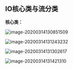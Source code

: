 ## IO核心类与流分类



**核心类：**

![image-20200314130851509](C:\Users\86159\AppData\Roaming\Typora\typora-user-images\image-20200314130851509.png)

![image-20200314131243232](C:\Users\86159\AppData\Roaming\Typora\typora-user-images\image-20200314131243232.png)

![image-20200314131302617](C:\Users\86159\AppData\Roaming\Typora\typora-user-images\image-20200314131302617.png)

![image-20200314131421310](C:\Users\86159\AppData\Roaming\Typora\typora-user-images\image-20200314131421310.png)